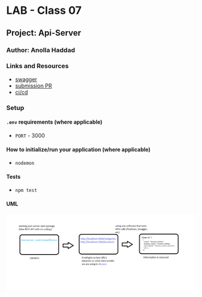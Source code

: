 # LAB - Class 07

## Project: Api-Server

### Author: Anolla Haddad

### Links and Resources

- [swagger](https://app.swaggerhub.com/apis/Anolla/lab-07/0.1)
- [submission PR](https://github.com/401-advanced-javascript-Anolla/api-server/pull/2)
- [ci/cd](https://github.com/401-advanced-javascript-Anolla/api-server/runs/728492345)

### Setup

#### `.env` requirements (where applicable)

- `PORT` - 3000

#### How to initialize/run your application (where applicable)

- `nodemon`

#### Tests

- `npm test`

#### UML

![UML Diagram](./UML/class-06-UML.png)
